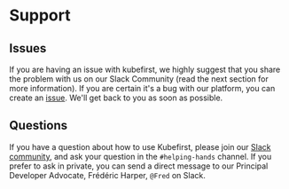 # Support

## Issues

If you are having an issue with kubefirst, we highly suggest that you share the problem with us on our Slack Community (read the next section for more information). If you are certain it's a bug with our platform, you can create an [issue](https://github.com/kubefirst/kubefirst/issues/new/choose). We'll get back to you as soon as possible.

## Questions

If you have a question about how to use Kubefirst, please join our [Slack community](https://kubefirst.io/slack), and ask your question in the `#helping-hands` channel. If you prefer to ask in private, you can send a direct message to our Principal Developer Advocate, Frédéric Harper, `@Fred` on Slack.
